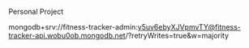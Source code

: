 Personal Project

mongodb+srv://fitness-tracker-admin:y5uv6ebyXJVpmvTY@fitness-tracker-api.wobu0ob.mongodb.net/?retryWrites=true&w=majority
